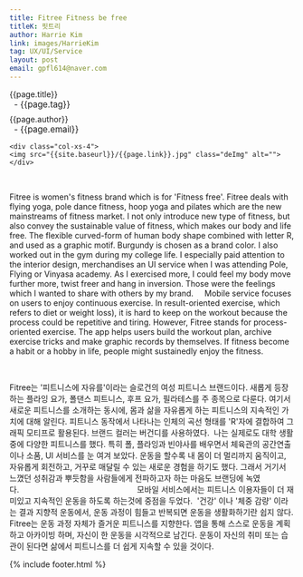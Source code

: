 ```yaml
---
title: Fitree Fitness be free
titleK: 핏트리
author: Harrie Kim
link: images/HarrieKim
tag: UX/UI/Service
layout: post
email: gpfl614@naver.com
---	
```


<div class="container">

<div class="deDep">
{{page.title}}<br>
<p style="font-size:15px; margin:0px; padding:0px 0px 0px 8px; margin:0px 0px 8px 0px;">- {{page.tag}}</p>
{{page.author}}<br>
<p style="font-size:15px; margin:0px; padding:0px 0px 0px 8px;">- {{page.email}}</p>
</div>


<div class="row" class="imgcolor">
	
	<div class="col-xs-4">
	<img src="{{site.baseurl}}/{{page.link}}.jpg" class="deImg" alt=""></div>
	
</div>
<br>

<div class="det lato">


Fitree is women's fitness brand which is for 'Fitness free'. Fitree deals with flying yoga, pole dance fitness, hoop yoga and pilates which are the new mainstreams of fitness market. I not only introduce new type of fitness, but also convey the sustainable value of fitness, which makes our body and life free. The flexible curved-form of human body shape combined with letter R, and used as a graphic motif. Burgundy is chosen as a brand color. 
I also worked out in the gym during my college life. I especially paid attention to the interior design, merchandises an UI service when I was attending Pole, Flying or Vinyasa academy. As I exercised more, I could feel my body move further more, twist freer and hang in inversion. Those were the feelings which I wanted to share with others by my brand.    
Mobile service focuses on users to enjoy continuous exercise. In result-oriented exercise, which refers to diet or weight loss), it is hard to keep on the workout because the process could be repetitive and tiring. However, Fitree stands for process-oriented exercise. The app helps users build the workout plan, archive exercise tricks and make graphic records by themselves. If fitness become a habit or a hobby in life, people might sustainedly enjoy the fitness.



</div>

<br>

<div class="noto">

Fitree는 '피트니스에 자유를'이라는 슬로건의 여성 피트니스 브랜드이다. 새롭게 등장하는 플라잉 요가, 폴댄스 피트니스, 후프 요가, 필라테스를 주 종목으로 다룬다. 여기서 새로운 피트니스를 소개하는 동시에, 몸과 삶을 자유롭게 하는 피트니스의 지속적인 가치에 대해 알린다. 피트니스 동작에서 나타나는 인체의 곡선 형태를 'R'자에 결합하여 그래픽 모티프로 활용된다. 브랜드 컬러는 버건디를 사용하였다.  
나는 실제로도 대학 생활 중에 다양한 피트니스를 했다. 특히 폴, 플라잉과 빈야사를 배우면서 체육관의 공간연출이나 소품, UI 서비스를 눈 여겨 보았다. 운동을 할수록 내 몸이 더 멀리까지 움직이고, 자유롭게 회전하고, 거꾸로 매달릴 수 있는 새로운 경험을 하기도 했다. 그래서 거기서 느꼈던 성취감과 뿌듯함을 사람들에게 전파하고자 하는 마음도 브랜딩에 녹였다.                                                     
모바일 서비스에서는 피트니스 이용자들이 더 재미있고 지속적인 운동을 하도록 하는것에 중점을 두었다.  '건강' 이나 '체중 감량' 이라는 결과 지향적 운동에서, 운동 과정이 힘들고 반복되면 운동을 생활화하기란 쉽지 않다. Fitree는 운동 과정 자체가 즐거운 피트니스를 지향한다. 앱을 통해 스스로 운동을 계획하고 아카이빙 하며, 자신이 한 운동을 시각적으로 남긴다. 운동이 자신의 취미 또는 습관이 된다면 삶에서 피트니스를 더 쉽게 지속할 수 있을 것이다.


</div>


	

</div> 

{% include footer.html %}